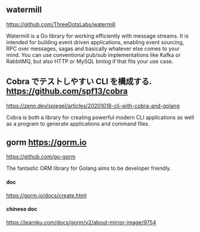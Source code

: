 ## watermill
https://github.com/ThreeDotsLabs/watermill

Watermill is a Go library for working efficiently with message streams. It is intended for building event driven applications, enabling event sourcing, RPC over messages, sagas and basically whatever else comes to your mind. You can use conventional pub/sub implementations like Kafka or RabbitMQ, but also HTTP or MySQL binlog if that fits your use case.

## Cobra でテストしやすい CLI を構成する. https://github.com/spf13/cobra
https://zenn.dev/spiegel/articles/20201018-cli-with-cobra-and-golang

Cobra is both a library for creating powerful modern CLI applications as well as a program to generate applications and command files.


## gorm https://gorm.io
https://github.com/go-gorm

The fantastic ORM library for Golang aims to be developer friendly.
#### doc
https://gorm.io/docs/create.html

#### chinese doc
https://learnku.com/docs/gorm/v2/about-mirror-image/9754
